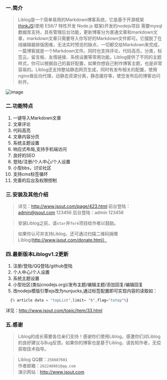 ﻿### 一.简介

>Liblog是一个简单易用的Markdown博客系统，它是基于开源框架[thinkJS](http://www.thinkjs.org)(使用 ES6/7 特性开发 Node.js 框架)开发的nodejs项目
需要mysql数据库支持，具有管理后台功能，更新博客分为普通文章和markdown文章，markdown文章只需要导入你写好的Markdown文件即可。它摆脱了在线编辑器排版困难，无法实时预览的缺点，一切都交给Markdown来完成，一篇博客就是一个Markdown文件。同时也支持评论，代码高亮，分类，标签云，留言板、友情链接、系统设置等常用功能。Liblog提供了不同的主题样式，你可以根据自己的喜好配置，如果你想自己制作博客主题，也是非常容易的。Liblog还支持整站静态网页生成，同时有发布相关的配置，使用nginx做反向代理，动静态资源分离，静态缓存等，使您发布后的博客访问秒开。

![image](https://raw.githubusercontent.com/livisky/liblog/master/liblog.png)


### 二.功能特点

1. 一键导入Markdown文章  
2. 文章评论  
3. 代码高亮  
4. 文章内容分页  
5. 系统主题设置  
6. 响应式布局,支持手机端访问  
7. 良好的SEO  
8. 登陆/注册/个人中心/个人设置
9. 小型bbs，讨论社区
10. 支持cms标签循环
11. 完善的后台及权限控制

### 三.安装及其他介绍

>详见：http://www.jsout.com/page/423.html
>前台登陆：admin@jsout.com   123456
>后台登陆：admin 123456

>安装Liblog之前，请`star`并`fork`项目给作者以鼓励。

>如果你认可并支持Liblog，还可通过扫描二维码捐赠Liblog(http://www.jsout.com/donate.html）

### 四.最新版本Liblogv1.2更新

1. 注册/登陆/QQ登陆/github登陆
2. 个人中心/个人设置
3. 系统主题设置
4. 小型社区(类似cnodejs.org)/发布主题/编辑主题/添加回复/编辑回复
5. 改nodejs模版引擎ejs改为nunjucks,通过标签配置即可实现内容的读取如：
```javascript
  {% article data = "topList",limit= "6",flag="totop"%}
```
详见：http://www.jsout.com/topic/item/33.html

### 五.感谢

>Liblog的成长需要各位亲们支持！感谢你们使用Liblog，感激你们对Liblog的良好建议与Bug反馈。如果你的博客也是基于Liblog，请告知作者，无偿获取技术指导。

>Liblog QQ群：`256687601`  
>作者邮箱：`262248861@qq.com`    
>演示网站：http://www.jsout.com
